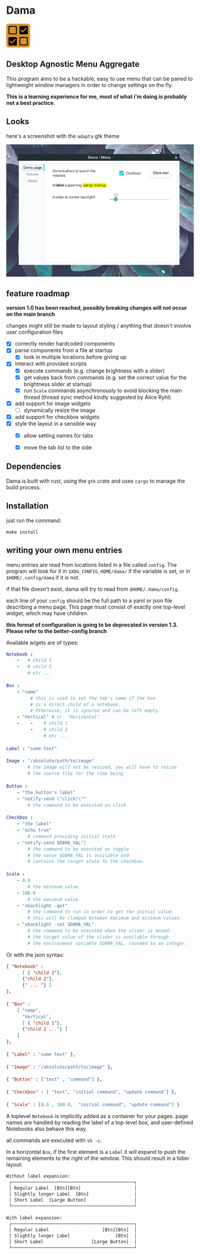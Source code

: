 # Dama
![](assets/icon2.png)

## Desktop Agnostic Menu Aggregate

This program aims to be a hackable, easy to use menu that can be paired to 
lightweight window managers in order to change settings on the fly.

**This is a learning experience for me, most of what i'm doing is probably not a best practice.**

## Looks

here's a screenshot with the `adapta` gtk theme

![](assets/screenshot.png)

## feature roadmap

**version 1.0 has been reached, possibly breaking changes will not occur on the main branch**

changes might still be made to layout styling / anything that doesn't involve user configuration files

- [x] correctly render hardcoded components
- [x] parse components from a file at startup
  - [x] look in multiple locations before giving up
- [X] interact with provided scripts
  - [x] execute commands (e.g. change brightness with a slider)
  - [X] get values back from commands (e.g. set the correct value for the brightness slider at startup)
  - [X] run `Scale` commands asynchronously to avoid blocking the main thread 
    (thread sync method kindly suggested by Alice Ryhl)
- [x] add support for image widgets
  - [ ] dynamically resize the image
- [x] add support for checkbox widgets
- [x] style the layout in a sensible way
  - [x] allow setting names for tabs
  - [x] move the tab list to the side


## Dependencies

Dama is built with rust, using the `gtk` crate and uses `cargo` to manage the build process.

## Installation


just run the command:
```
make install
```

## writing your own menu entries

menu entries are read from locations listed in a file called `config`.
The program will look for it in `$XDG_CONFIG_HOME/dama/` 
if the variable is set, or in `$HOME/.config/dama` if it is not.

if that file doesn't exist, dama will try to read from `$HOME/.dama/config`.

each line of your `config` should be the full path to a yaml or json file describing a menu page.
This page must consist of exactly one top-level widget, which may have children.

**this format of configuration is going to be deprecated in version 1.3. Please refer to the better-config branch**

Available wigets are of types:

```yaml
Notebook :
    -   # child 1
    -   # child 2
        # etc ... 

Box : 
    - "name"
         # this is used to set the tab's name if the box 
         # is a direct child of a notebook.
         # Otherwise, it is ignored and can be left empty.
    - "Vertical" # or  "Horizontal"
    -    -    # child 1
         -    # child 2
              # etc ... 

Label : "some text"

Image : "/absolute/path/to/image"
        # the image will not be resized, you will have to resize 
        # the source file for the time being

Button : 
    - "the button's label"
    - "notify-send \"click!\""
        # the command to be executed on click 

Checkbox : 
    - "the label"
    - "echo true"
        # command providing initial state
    - "notify-send $DAMA_VAL"]
        # the command to be executed on toggle
        # the value $DAMA_VAL is available and
        # contains the target state fo the checkbox.

Scale : 
    - 0.0  
        # the minimum value
    - 100.0
        # the maximum value
    - "xbacklight -get"
        # the command to run in order to get the initial value.
        # this will be clamped between maximum and minimum values.
    - "xbacklight -set $DAMA_VAL"
        # the command to be executed when the slider is moved.
        # the target value of the slider is available through                              
        # the environment variable $DAMA_VAL, rounded to an integer.
```

Or with the json syntax:

```json
{ "Notebook" : 
      [ { "child 1"},  
      {"child 2"},
      {" ... "} ]
},

{ "Box" : 
    [ "name",
      "Vertical",
      [ { "child 1"},  
      {"child 2 ..."} ]
    ]
},

{ "Label" : "some text" },

{ "Image" : "/absolute/path/to/image" },

{ "Button" : ["text" , "command"] }, 

{ "Checkbox" : [ "text", "initial command", "update command"] },

{ "Scale" : [0.0 , 100.0,  "initial command", "update command"] } 

```

A toplevel `Notebook` is implicitly added as a container for your pages. page names are handled
by reading the label of a top-level box, and user-defined Notebooks also behave this way.

all commands are executed with `sh -c`.

In a horizontal `Box`, if the first element is a `Label` it will expand to push
the remaining elements to the right of the window. This should result in a tidier layout:

```
Without label expansion:
 ┌──────────────────────────────────────────────┐
 │ Regular Label  [Btn][Btn]                    │ 
 │ Slightly longer Label  [Btn]                 │ 
 │ Short Label  [Large Button]                  │
 └──────────────────────────────────────────────┘

With label expansion:
 ┌──────────────────────────────────────────────┐
 │ Regular Label                    [Btn][Btn]  │
 │ Slightly longer Label                 [Btn]  │ 
 │ Short Label                  [Large Button]  │
 └──────────────────────────────────────────────┘
```




